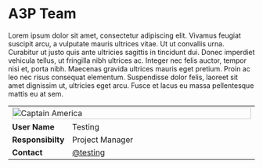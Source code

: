 # A3P Team

Lorem ipsum dolor sit amet, consectetur adipiscing elit. Vivamus feugiat suscipit arcu, a vulputate mauris ultrices
vitae. Ut ut convallis urna. Curabitur ut justo quis ante ultricies sagittis in tincidunt dui. Donec imperdiet vehicula
tellus, ut fringilla nibh ultrices ac. Integer nec felis auctor, tempor nisi et, porta nibh. Maecenas gravida ultrices
mauris eget pretium. Proin ac leo nec risus consequat elementum. Suspendisse dolor felis, laoreet sit amet dignissim ut,
ultricies eget arcu. Fusce et lacus eu massa pellentesque mattis eu at sem.

<div class="px-4">
<table width="100%" cellpadding="0">
  <tr>
    <td colspan="2">
      <img style="width: 100%;" src="https://terrigen-cdn-dev.marvel.com/content/prod/1x/cap_ons_crd_01.jpg"
        alt="Captain America" />
    </td>
  </tr>
  <tr>
    <td width="10%"><strong>User Name</strong></td>
    <td>Testing</td>
  </tr>
  <tr>
    <td><strong>Responsibilty</strong></td>
    <td>Project Manager</td>
  <tr>
    <td><strong>Contact</strong></td>
    <td><a href="#">@testing</a></td>
  </tr>
</table>
</div>
